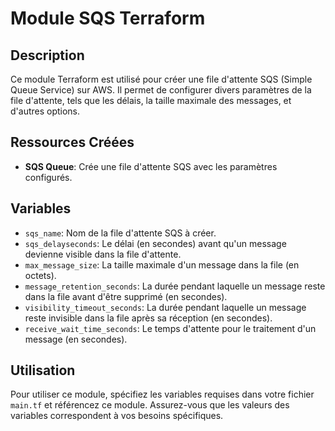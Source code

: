 # Module SQS Terraform

## Description
Ce module Terraform est utilisé pour créer une file d'attente SQS (Simple Queue Service) sur AWS. Il permet de configurer divers paramètres de la file d'attente, tels que les délais, la taille maximale des messages, et d'autres options.

## Ressources Créées
- **SQS Queue**: Crée une file d'attente SQS avec les paramètres configurés.

## Variables
- `sqs_name`: Nom de la file d'attente SQS à créer.
- `sqs_delayseconds`: Le délai (en secondes) avant qu'un message devienne visible dans la file d'attente.
- `max_message_size`: La taille maximale d'un message dans la file (en octets).
- `message_retention_seconds`: La durée pendant laquelle un message reste dans la file avant d'être supprimé (en secondes).
- `visibility_timeout_seconds`: La durée pendant laquelle un message reste invisible dans la file après sa réception (en secondes).
- `receive_wait_time_seconds`: Le temps d'attente pour le traitement d'un message (en secondes).

## Utilisation
Pour utiliser ce module, spécifiez les variables requises dans votre fichier `main.tf` et référencez ce module. Assurez-vous que les valeurs des variables correspondent à vos besoins spécifiques.